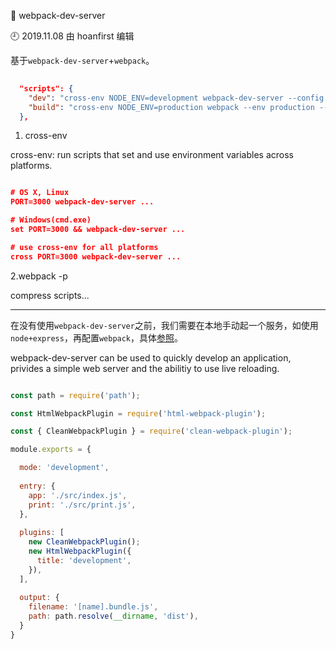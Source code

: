 🐾 webpack-dev-server

🕘 2019.11.08 由 hoanfirst 编辑


基于`webpack-dev-server`+`webpack`。

```json
  
  "scripts": {
    "dev": "cross-env NODE_ENV=development webpack-dev-server --config ./build/webpack.config.dev.js",
    "build": "cross-env NODE_ENV=production webpack --env production --config ./build/webpack.config.js -p",
  },

```

1. cross-env

cross-env: run scripts that set and use environment variables across platforms. 

```json

# OS X, Linux
PORT=3000 webpack-dev-server ...

# Windows(cmd.exe)
set PORT=3000 && webpack-dev-server ...

# use cross-env for all platforms
cross PORT=3000 webpack-dev-server ...

```

2.webpack -p

compress scripts...


---


在没有使用`webpack-dev-server`之前，我们需要在本地手动起一个服务，如使用`node+express`，再配置`webpack`，具体[参照](https://github.com/hoanFir/blogs/blob/master/webpack/webpack%E5%B8%B8%E7%94%A8%E9%85%8D%E7%BD%AE.md)。

webpack-dev-server can be used to quickly develop an application, privides a simple web server and the abilitiy to use live reloading.

```javascript

const path = require('path');

const HtmlWebpackPlugin = require('html-webpack-plugin');

const { CleanWebpackPlugin } = require('clean-webpack-plugin');

module.exports = {

  mode: 'development',
   
  entry: {
    app: './src/index.js',
    print: './src/print.js',
  },
  
  plugins: [
    new CleanWebpackPlugin();
    new HtmlWebpackPlugin({
      title: 'development',
    }),
  ],
  
  output: {
    filename: '[name].bundle.js',
    path: path.resolve(__dirname, 'dist'),
  }
}

```

